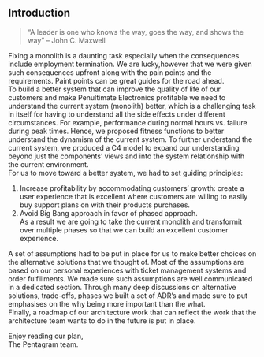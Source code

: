 
## Introduction
> “A leader is one who knows the way, goes the way, and shows the way” – John C. Maxwell

Fixing a monolith is a daunting task especially when the consequences include employment termination. We are lucky,however that we were given such consequences upfront along with the pain points and the requirements. Paint points can be great guides for the road ahead.</br> 
To build a better system that can improve the quality of life of our customers and make Penultimate Electronics profitable we need to understand the current system (monolith) better, which is a challenging task in itself for having to understand all the side effects under different circumstances. For example, performance during normal hours vs. failure during peak times. Hence, we proposed fitness functions to better understand the dynamism of the current system. To further understand the current system, we produced a C4 model to expand our understanding beyond just the components’ views and into the system relationship with the current environment.</br> 
For us to move toward a better system, we had to set guiding principles: 
1. Increase profitability by accommodating customers’ growth: create a user experience that is excellent where customers are willing to easily buy support plans on with their products purchases. 
1. Avoid Big Bang approach in favor of phased approach.  
As a result we are going to take the current monolith and transformit over multiple phases so that we can build an excellent customer experience. </br>

A set of assumptions had to be put in place for us to make better choices on the alternative solutions that we thought of. Most of the assumptions are based on our personal experiences with ticket management systems and order fulfillments. We made sure such assumptions are well communicated in a dedicated section. 
Through many deep discussions on alternative solutions, trade-offs, phases we built a set of ADR’s and made sure to put emphasises on the why being more important than the what. </br>
Finally, a roadmap of our architecture work that can reflect the work that the architecture team wants to do in the future is put in place. </br>

Enjoy reading our plan,</br>
The Pentagram team.  
